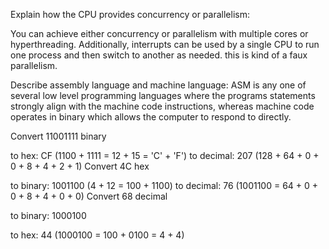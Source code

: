 Explain how the CPU provides concurrency or parallelism:

You can achieve either concurrency or parallelism with multiple cores or hyperthreading. Additionally, interrupts can be used by a single CPU to run one process and then switch to another as needed. this is kind of a faux parallelism.

Describe assembly language and machine language: ASM is any one of several low level programming languages where the programs statements strongly align with the machine code instructions, whereas machine code operates in binary which allows the computer to respond to directly.

Convert 11001111 binary

to hex: CF
(1100 + 1111 = 12 + 15 = 'C' + 'F')
to decimal: 207
(128 + 64 + 0 + 0 + 8 + 4 + 2 + 1)
Convert 4C hex

to binary: 1001100
(4 + 12 = 100 + 1100)
to decimal: 76
(1001100 = 64 + 0 + 0 + 8 + 4 + 0 + 0)
Convert 68 decimal

to binary: 1000100

to hex: 44
(1000100 = 100 + 0100 = 4 + 4)